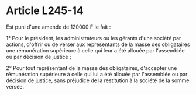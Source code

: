 # Article L245-14

Est puni d'une amende de 120000 F le fait :

1° Pour le président, les administrateurs ou les gérants d'une société par actions, d'offrir ou de verser aux représentants de la masse des obligataires une rémunération supérieure à celle qui leur a été allouée par l'assemblée ou par décision de justice ;

2° Pour tout représentant de la masse des obligataires, d'accepter une rémunération supérieure à celle qui lui a été allouée par l'assemblée ou par décision de justice, sans préjudice de la restitution à la société de la somme versée.
